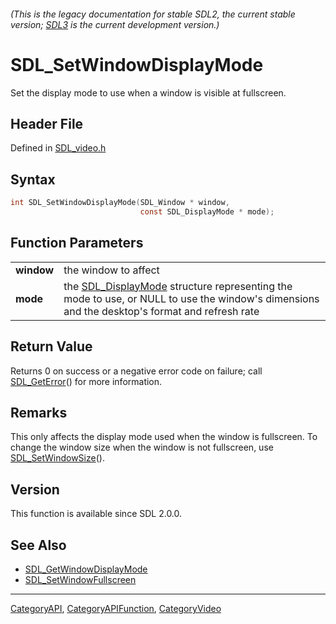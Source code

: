 ###### (This is the legacy documentation for stable SDL2, the current stable version; [SDL3](https://wiki.libsdl.org/SDL3/) is the current development version.)
# SDL_SetWindowDisplayMode

Set the display mode to use when a window is visible at fullscreen.

## Header File

Defined in [SDL_video.h](https://github.com/libsdl-org/SDL/blob/SDL2/include/SDL_video.h)

## Syntax

```c
int SDL_SetWindowDisplayMode(SDL_Window * window,
                             const SDL_DisplayMode * mode);

```

## Function Parameters

|                |                                                                                                                                                                 |
| -------------- | --------------------------------------------------------------------------------------------------------------------------------------------------------------- |
| **window**     | the window to affect                                                                                                                                            |
| **mode**       | the [SDL_DisplayMode](SDL_DisplayMode) structure representing the mode to use, or NULL to use the window's dimensions and the desktop's format and refresh rate |

## Return Value

Returns 0 on success or a negative error code on failure; call
[SDL_GetError](SDL_GetError)() for more information.

## Remarks

This only affects the display mode used when the window is fullscreen. To
change the window size when the window is not fullscreen, use
[SDL_SetWindowSize](SDL_SetWindowSize)().

## Version

This function is available since SDL 2.0.0.

## See Also

- [SDL_GetWindowDisplayMode](SDL_GetWindowDisplayMode)
- [SDL_SetWindowFullscreen](SDL_SetWindowFullscreen)

----
[CategoryAPI](CategoryAPI), [CategoryAPIFunction](CategoryAPIFunction), [CategoryVideo](CategoryVideo)

